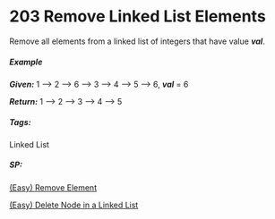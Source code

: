 # 203 Remove Linked List Elements

Remove all elements from a linked list of integers that have value ***val***.

##### Example

***Given:*** 1 --> 2 --> 6 --> 3 --> 4 --> 5 --> 6, ***val*** = 6

***Return:*** 1 --> 2 --> 3 --> 4 --> 5

##### Tags:

Linked List

##### SP:

[(Easy) Remove Element](https://leetcode.com/problems/remove-element/)

[(Easy) Delete Node in a Linked List](https://leetcode.com/problems/delete-node-in-a-linked-list/)

